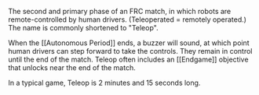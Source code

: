 The second and primary phase of an FRC match, in which robots are remote-controlled by human drivers. (Teleoperated = remotely operated.) The name is commonly shortened to "Teleop".

When the [[Autonomous Period]] ends, a buzzer will sound, at which point human drivers can step forward to take the controls. They remain in control until the end of the match. Teleop often includes an [[Endgame]] objective that unlocks near the end of the match.

In a typical game, Teleop is 2 minutes and 15 seconds long.

